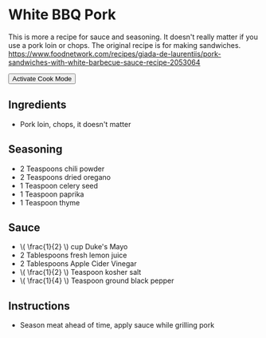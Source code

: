 # White BBQ Pork

This is more a recipe for sauce and seasoning.  It doesn't really matter if you use a pork loin or chops.  The original recipe is for making sandwiches.
<https://www.foodnetwork.com/recipes/giada-de-laurentiis/pork-sandwiches-with-white-barbecue-sauce-recipe-2053064>

<button id="cookMode" type="button">Activate Cook Mode</button>
<script>
	const cookMode = document.getElementById('cookMode');
	let wakeLock = null;

	async function toggleCookMode() {
		if (!wakeLock)
		{
			try
			{
				// Request Wake Lock
				wakeLock = await navigator.wakeLock.request('screen');
				cookMode.textContent = 'Deactivate Cook Mode';
			}
			catch (err)
			{
				console.error(`Wake Lock failed: ${err.name}, ${err.message}`);
			}
		}
		else
		{
			// Release Wake Lock
			wakeLock.release();
			wakeLock = null;
			cookMode.textContent = 'Activate Cook Mode';
		}
	}

	if (window.location.href.includes("recipes"))
	{
		cookMode.addEventListener('click', toggleCookMode);
	} 
	else
	{
		cookMode.style.display = "none";
	}
</script>

## Ingredients
* Pork loin, chops, it doesn't matter

## Seasoning
* 2 Teaspoons chili powder
* 2 Teaspoons dried oregano
* 1 Teaspoon celery seed
* 1 Teaspoon paprika
* 1 Teaspoon thyme

## Sauce
* \\( \frac{1}{2} \\) cup Duke's Mayo
* 2 Tablespoons fresh lemon juice
* 2 Tablespoons Apple Cider Vinegar
* \\( \frac{1}{2} \\) Teaspoon kosher salt
* \\( \frac{1}{4} \\) Teaspoon ground black pepper

## Instructions
* Season meat ahead of time, apply sauce while grilling pork